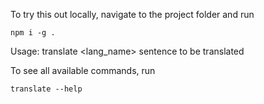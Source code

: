 To try this out locally, navigate to the project folder and run
```
npm i -g .
```

Usage: translate <lang_name> sentence to be translated

To see all available commands, run 
```
translate --help
```

